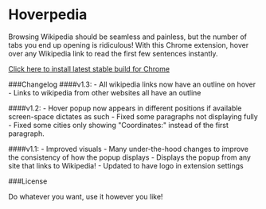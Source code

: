 Hoverpedia
==========

Browsing Wikipedia should be seamless and painless, but the number of tabs you end up opening is ridiculous! 
With this Chrome extension, hover over any Wikipedia link to read the first few sentences instantly.

[Click here to install latest stable build for Chrome](https://chrome.google.com/webstore/detail/hoverpedia/pajemgajnfpngnbehkegefogdhddhemh)

###Changelog
####v1.3:
    - All wikipedia links now have an outline on hover
    - Links to wikipedia from other websites all have an outline

####v1.2:
    - Hover popup now appears in different positions if available screen-space dictates as such
    - Fixed some paragraphs not displaying fully
    - Fixed some cities only showing "Coordinates:" instead of the first paragraph.

####v1.1:
    - Improved visuals
    - Many under-the-hood changes to improve the consistency of how the popup displays
    - Displays the popup from any site that links to Wikipedia!
    - Updated to have logo in extension settings

###License

Do whatever you want, use it however you like!




